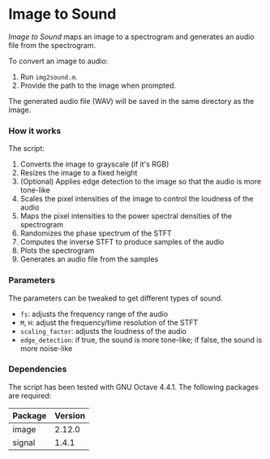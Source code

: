 # Image to Sound

_Image to Sound_ maps an image to a spectrogram and generates an audio file from the spectrogram.

To convert an image to audio:
1. Run `img2sound.m`.
2. Provide the path to the image when prompted.

The generated audio file (WAV) will be saved in the same directory as the image.

### How it works

The script:
1. Converts the image to grayscale (if it's RGB)
2. Resizes the image to a fixed height
3. (Optional) Applies edge detection to the image so that the audio is more tone-like
4. Scales the pixel intensities of the image to control the loudness of the audio
5. Maps the pixel intensities to the power spectral densities of the spectrogram
6. Randomizes the phase spectrum of the STFT
7. Computes the inverse STFT to produce samples of the audio
8. Plots the spectrogram
9. Generates an audio file from the samples

### Parameters

The parameters can be tweaked to get different types of sound.
- `fs`: adjusts the frequency range of the audio
- `M`, `H`: adjust the frequency/time resolution of the STFT
- `scaling_factor`: adjusts the loudness of the audio
- `edge_detection`: if true, the sound is more tone-like; if false, the sound is more noise-like

### Dependencies

The script has been tested with GNU Octave 4.4.1. The following packages are required:

| Package       | Version       |
| ------------- | ------------- |
| image         | 2.12.0        |
| signal        | 1.4.1         |
